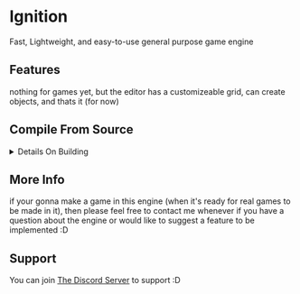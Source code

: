 # Ignition
Fast, Lightweight, and easy-to-use general purpose game engine

## Features
nothing for games yet, but the editor has a customizeable grid, can create objects, and thats it (for now)

## Compile From Source
<details>
    <summary>Details On Building</summary>

ignition uses the following

- GLEW
- GLFW
- GLM
- Assimp
- 7z (for hub)
- python (for hub)
- stb_image.h (included)
- IMGUI (included)

ignition runtime uses the following 

- lua
  
all of which can be installed using most linux package managers (only pacman/AUR tested) (excluding `stb_image.h` and `IMGUI`, but those are preinstalled and compiled by default
    
run `premake5 gmake2 && make` for unix-like systems. A optimization you can use is to pass the `-j` flag into make, running it with multiple threads (doesn't work on all systems)<br/><br/>
or<br/><br/>
run `premake5 vs2022` and open the .sln file for windows devices. Windows isn't fully supported yet, don't be surprised if it doesn't work (it doesn't)

</details>

## More Info
if your gonna make a game in this engine (when it's ready for real games to be made in it), then please feel free to contact me whenever if you have a question about the engine or would like to suggest a feature to be implemented :D

## Support

You can join [The Discord Server](https://discord.gg/ZPuBZ6VFVn) to support :D
